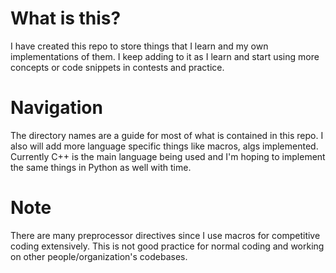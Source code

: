 # What is this?
I have created this repo to store things that I learn and my own implementations of them. I keep adding to it as I learn and start using more concepts or code snippets in contests and practice.

# Navigation
The directory names are a guide for most of what is contained in this repo. I also will add more language specific things like macros, algs implemented. Currently C++ is the main language being used and I'm hoping to implement the same things in Python as well with time.

# Note
There are many preprocessor directives since I use macros for competitive coding extensively. This is not good practice for normal coding and working on other people/organization's codebases.
